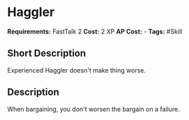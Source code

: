 # Haggler

**Requirements:** FastTalk 2
**Cost:** 2 XP
**AP Cost:** -
**Tags:** #Skill

## Short Description
Experienced Haggler doesn't make thing worse.

## Description
When bargaining, you don't worsen the bargain on a failure.
